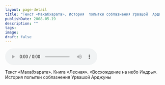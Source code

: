 ```yaml
---
layout: page-detail
title: "Текст «Махабхарата». История  попытки соблазнения Урвашой  Арджуны"
publishDate: 2008.05.19
description: ""
tags:
image:
draft: false
---
```


<audio title="2008.05.19 - Текст «Махабхарата». История  попытки соблазнения Урвашой  Арджуны.mp3" src="https://filer-api.advayta.org/v1.0/public/files/75656" controls=""></audio>

 Текст «Махабхарата». Книга «Лесная». «Восхождение на небо Индры».  
 История попытки соблазнения Урвашой Арджуны   

  
